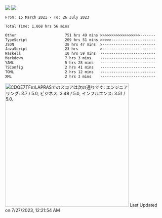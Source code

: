 <div>
  <img src="https://github-readme-stats.vercel.app/api?username=naporin0624&count_private=true&show_icons=true" />
  <img src="https://github-readme-stats.vercel.app/api/top-langs/?username=naporin0624&layout=compact&hide=css" />
  <!--START_SECTION:waka-->

```txt
From: 15 March 2021 - To: 26 July 2023

Total Time: 1,068 hrs 56 mins

Other                      751 hrs 49 mins >>>>>>>>>>>>>>>>>>-------   70.33 %
TypeScript                 209 hrs 51 mins >>>>>--------------------   19.63 %
JSON                       38 hrs 47 mins  >------------------------   03.63 %
JavaScript                 23 hrs          >------------------------   02.15 %
Haskell                    10 hrs 59 mins  -------------------------   01.03 %
Markdown                   7 hrs 3 mins    -------------------------   00.66 %
YAML                       5 hrs 28 mins   -------------------------   00.51 %
TSConfig                   2 hrs 41 mins   -------------------------   00.25 %
TOML                       2 hrs 12 mins   -------------------------   00.21 %
XML                        2 hrs 3 mins    -------------------------   00.19 %
```

<!--END_SECTION:waka-->
  
  <!--START_SECTION:lapras-card-->
<p ><a href="https://lapras.com/public/CDQE7TF" target="_blank" rel="noopener noreferrer"><img alt="CDQE7TFのLAPRASでのスコアは次の通りです: エンジニアリング: 3.7 / 5.0, ビジネス: 3.48 / 5.0, インフルエンス: 3.51 / 5.0." src="https://lapras-card-generator.vercel.app/api/svg?e=3.7&b=3.48&i=3.51&b1=%23232323&b2=%236d6d6d&i1=%23212121&i2=%23818181&l=ja" width="400" ></a>  
Last Updated on 7/27/2023, 12:21:54 AM</p>
<!--END_SECTION:lapras-card-->
</div>
